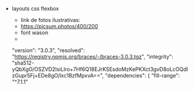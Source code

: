 * layouts css flexbox
    - link de fotos ilustrativas:
    - https://picsum.photos/400/200
    - font wason
    - <script src="https://kit.fontawesome.com/bd07864366.js" crossorigin="anonymous"></script>


    "version": "3.0.3",
      "resolved": "https://registry.npmjs.org/braces/-/braces-3.0.3.tgz",
      "integrity": "sha512-yQbXgO/OSZVD2IsiLlro+7Hf6Q18EJrKSEsdoMzKePKXct3gvD8oLcOQdIzGupr5Fj+EDe8gO/lxc1BzfMpxvA==",
      "dependencies": {
        "fill-range": "^7.1.1"